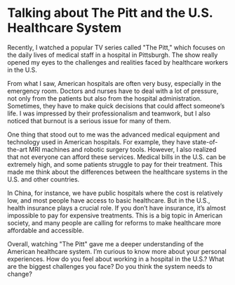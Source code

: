 # Talking about The Pitt and the U.S. Healthcare System

Recently, I watched a popular TV series called "The Pitt," which focuses on the daily lives of medical staff in a hospital in Pittsburgh. The show really opened my eyes to the challenges and realities faced by healthcare workers in the U.S.

From what I saw, American hospitals are often very busy, especially in the emergency room. Doctors and nurses have to deal with a lot of pressure, not only from the patients but also from the hospital administration. Sometimes, they have to make quick decisions that could affect someone’s life. I was impressed by their professionalism and teamwork, but I also noticed that burnout is a serious issue for many of them.

One thing that stood out to me was the advanced medical equipment and technology used in American hospitals. For example, they have state-of-the-art MRI machines and robotic surgery tools. However, I also realized that not everyone can afford these services. Medical bills in the U.S. can be extremely high, and some patients struggle to pay for their treatment. This made me think about the differences between the healthcare systems in the U.S. and other countries.

In China, for instance, we have public hospitals where the cost is relatively low, and most people have access to basic healthcare. But in the U.S., health insurance plays a crucial role. If you don’t have insurance, it’s almost impossible to pay for expensive treatments. This is a big topic in American society, and many people are calling for reforms to make healthcare more affordable and accessible.

Overall, watching "The Pitt" gave me a deeper understanding of the American healthcare system. I’m curious to know more about your personal experiences. How do you feel about working in a hospital in the U.S.? What are the biggest challenges you face? Do you think the system needs to change?